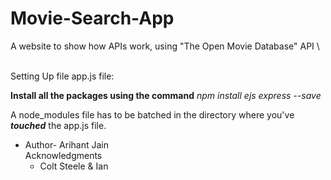 # Movie-Search-App
A website to show how APIs work, using "The Open Movie Database" API \

<br>Setting Up file app.js file:
<p>
  <strong>Install all the packages using the command</strong> <em> npm install ejs express --save </em>
</p>
<p> A node_modules file has to be batched in the directory where you've <em><b>touched</b></em> the app.js file.</p>

* Author- Arihant Jain<br>
Acknowledgments<br>
  * Colt Steele & Ian 
